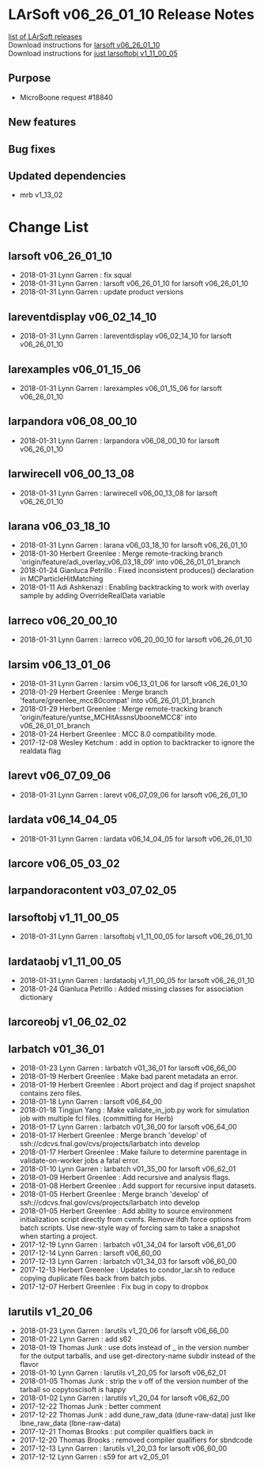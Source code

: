 # LArSoft v06_26_01_10 Release Notes



[list of LArSoft releases](LArSoft_release_list)  
Download instructions for [larsoft v06_26_01_10](http://scisoft.fnal.gov/scisoft/bundles/larsoft/v06_26_01_10/larsoft-v06_26_01_10.html)  
Download instructions for [just larsoftobj v1_11_00_05](http://scisoft.fnal.gov/scisoft/bundles/larsoftobj/v1_11_00_05/larsoftobj-v1_11_00_05.html)

## Purpose

-   MicroBoone request \#18840

## New features

## Bug fixes

## Updated dependencies

-   mrb v1_13_02

# Change List

## larsoft v06_26_01_10

-   2018-01-31 Lynn Garren : fix squal
-   2018-01-31 Lynn Garren : larsoft v06_26_01_10 for larsoft v06_26_01_10
-   2018-01-31 Lynn Garren : update product versions

## lareventdisplay v06_02_14_10

-   2018-01-31 Lynn Garren : lareventdisplay v06_02_14_10 for larsoft v06_26_01_10

## larexamples v06_01_15_06

-   2018-01-31 Lynn Garren : larexamples v06_01_15_06 for larsoft v06_26_01_10

## larpandora v06_08_00_10

-   2018-01-31 Lynn Garren : larpandora v06_08_00_10 for larsoft v06_26_01_10

## larwirecell v06_00_13_08

-   2018-01-31 Lynn Garren : larwirecell v06_00_13_08 for larsoft v06_26_01_10

## larana v06_03_18_10

-   2018-01-31 Lynn Garren : larana v06_03_18_10 for larsoft v06_26_01_10
-   2018-01-30 Herbert Greenlee : Merge remote-tracking branch 'origin/feature/adi_overlay_v06_03_18_09' into v06_26_01_01_branch
-   2018-01-24 Gianluca Petrillo : Fixed inconsistent produces() declaration in MCParticleHitMatching
-   2018-01-11 Adi Ashkenazi : Enabling backtracking to work with overlay sample by adding OverrideRealData variable

## larreco v06_20_00_10

-   2018-01-31 Lynn Garren : larreco v06_20_00_10 for larsoft v06_26_01_10

## larsim v06_13_01_06

-   2018-01-31 Lynn Garren : larsim v06_13_01_06 for larsoft v06_26_01_10
-   2018-01-29 Herbert Greenlee : Merge branch 'feature/greenlee_mcc80compat' into v06_26_01_01_branch
-   2018-01-29 Herbert Greenlee : Merge remote-tracking branch 'origin/feature/yuntse_MCHitAssnsUbooneMCC8' into v06_26_01_01_branch
-   2018-01-24 Herbert Greenlee : MCC 8.0 compatibility mode.
-   2017-12-08 Wesley Ketchum : add in option to backtracker to ignore the realdata flag

## larevt v06_07_09_06

-   2018-01-31 Lynn Garren : larevt v06_07_09_06 for larsoft v06_26_01_10

## lardata v06_14_04_05

-   2018-01-31 Lynn Garren : lardata v06_14_04_05 for larsoft v06_26_01_10

## larcore v06_05_03_02

## larpandoracontent v03_07_02_05

## larsoftobj v1_11_00_05

-   2018-01-31 Lynn Garren : larsoftobj v1_11_00_05 for larsoft v06_26_01_10

## lardataobj v1_11_00_05

-   2018-01-31 Lynn Garren : lardataobj v1_11_00_05 for larsoft v06_26_01_10
-   2018-01-24 Gianluca Petrillo : Added missing classes for association dictionary

## larcoreobj v1_06_02_02

## larbatch v01_36_01

-   2018-01-23 Lynn Garren : larbatch v01_36_01 for larsoft v06_66_00
-   2018-01-19 Herbert Greenlee : Make bad parent metadata an error.
-   2018-01-19 Herbert Greenlee : Abort project and dag if project snapshot contains zero files.
-   2018-01-18 Lynn Garren : larsoft v06_64_00
-   2018-01-18 Tingjun Yang : Make validate_in_job.py work for simulation job with multiple fcl files. (committing for Herb)
-   2018-01-17 Lynn Garren : larbatch v01_36_00 for larsoft v06_64_00
-   2018-01-17 Herbert Greenlee : Merge branch 'develop' of ssh://cdcvs.fnal.gov/cvs/projects/larbatch into develop
-   2018-01-17 Herbert Greenlee : Make failure to determine parentage in validate-on-worker jobs a fatal error.
-   2018-01-10 Lynn Garren : larbatch v01_35_00 for larsoft v06_62_01
-   2018-01-09 Herbert Greenlee : Add recursive and analysis flags.
-   2018-01-08 Herbert Greenlee : Add support for recursive input datasets.
-   2018-01-05 Herbert Greenlee : Merge branch 'develop' of ssh://cdcvs.fnal.gov/cvs/projects/larbatch into develop
-   2018-01-05 Herbert Greenlee : Add ability to source environment initialization script directly from cvmfs. Remove ifdh force options from batch scripts. Use new-style way of forcing sam to take a snapshot when starting a project.
-   2017-12-19 Lynn Garren : larbatch v01_34_04 for larsoft v06_61_00
-   2017-12-14 Lynn Garren : larsoft v06_60_00
-   2017-12-13 Lynn Garren : larbatch v01_34_03 for larsoft v06_60_00
-   2017-12-13 Herbert Greenlee : Updates to condor_lar.sh to reduce copying duplicate files back from batch jobs.
-   2017-12-07 Herbert Greenlee : Fix bug in copy to dropbox

## larutils v1_20_06

-   2018-01-23 Lynn Garren : larutils v1_20_06 for larsoft v06_66_00
-   2018-01-22 Lynn Garren : add s62
-   2018-01-19 Thomas Junk : use dots instead of _ in the version number for the output tarballs, and use get-directory-name subdir instead of the flavor
-   2018-01-10 Lynn Garren : larutils v1_20_05 for larsoft v06_62_01
-   2018-01-05 Thomas Junk : strip the v off of the version number of the tarball so copytoscisoft is happy
-   2018-01-02 Lynn Garren : larutils v1_20_04 for larsoft v06_62_00
-   2017-12-22 Thomas Junk : better comment
-   2017-12-22 Thomas Junk : add dune_raw_data (dune-raw-data) just like lbne_raw_data (lbne-raw-data)
-   2017-12-21 Thomas Brooks : put compiler qualifiers back in
-   2017-12-20 Thomas Brooks : removed compiler qualifiers for sbndcode
-   2017-12-13 Lynn Garren : larutils v1_20_03 for larsoft v06_60_00
-   2017-12-12 Lynn Garren : s59 for art v2_05_01
